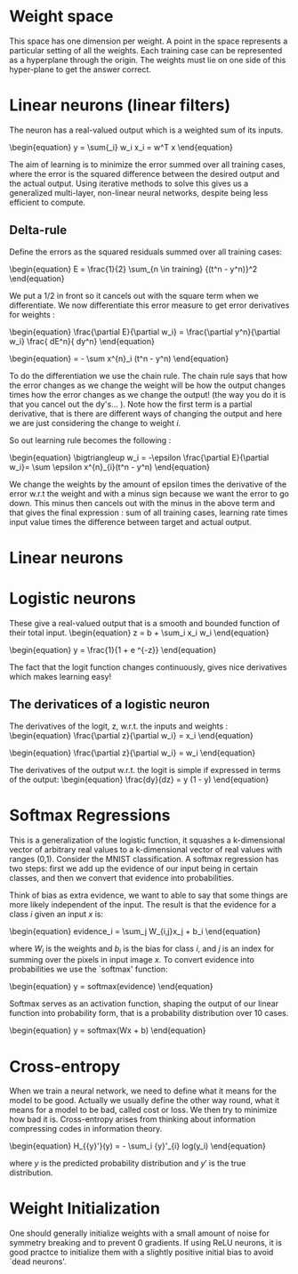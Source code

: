 # Weight space
This space has one dimension per weight. A point in the space represents a particular setting of all the weights. Each training case can be represented as a hyperplane through the origin. The weights must lie on one side of this hyper-plane to get the answer correct.

# Linear neurons (linear filters)
The neuron has a real-valued output which is a weighted sum of its inputs. 

\begin{equation}
y = \sum{_i} w_i x_i = w^T x
\end{equation}

The aim of learning is to minimize the error summed over all training cases, where the error is the squared difference between the desired output and the actual output. Using iterative methods to solve this gives us a generalized multi-layer, non-linear neural networks, despite being less efficient to compute.

## Delta-rule
Define the errors as the squared residuals summed over all training cases:

\begin{equation}
E = \frac{1}{2} \sum_{n \in training} {(t^n - y^n)}^2
\end{equation}

We put a 1/2 in front so it cancels out with the square term when we differentiate.
We now differentiate this error measure to get error derivatives for weights :

\begin{equation}
\frac{\partial E}{\partial w_i} = \frac{\partial y^n}{\partial w_i} \frac{ dE^n}{ dy^n}
\end{equation}

\begin{equation}
= - \sum x^{n}_i (t^n - y^n)
\end{equation}

To do the differentiation we use the chain rule. The chain rule says that how the error changes as we change the weight will be how the output changes times how the error changes as we change the output! (the way you do it is that you cancel out the dy's... ). Note how the first term is a partial derivative, that is there are different ways of changing the output and here we are just considering the change to weight $i$.

So out learning rule becomes the following :

\begin{equation}
\bigtriangleup w_i = -\epsilon \frac{\partial E}{\partial w_i}= \sum \epsilon x^{n}_{i}(t^n - y^n)
\end{equation}

We change the weights by the amount of epsilon times the derivative of the error w.r.t the weight and with a minus sign because we want the error to go down. This minus then cancels out with the minus in the above term and that gives the final expression : sum of all training cases, learning rate times input value times the difference between target and actual output.

# Linear neurons

# Logistic neurons
These give a real-valued output that is a smooth and bounded function of their total input.
\begin{equation}
z = b + \sum_i x_i w_i
\end{equation}

\begin{equation}
 y = \frac{1}{1 + e ^{-z}}
\end{equation}

The fact that the logit function changes continuously, gives nice derivatives which makes learning easy!

## The derivatices of a logistic neuron
The derivatives of the logit, z, w.r.t. the inputs and weights :
\begin{equation}
\frac{\partial z}{\partial w_i} = x_i
\end{equation}

\begin{equation}
\frac{\partial z}{\partial w_i} = w_i
\end{equation}

The derivatives of the output w.r.t. the logit is simple if expressed in terms of the output:
\begin{equation}
\frac{dy}{dz} = y (1 - y)
\end{equation}


# Softmax Regressions
This is a generalization of the logistic function, it squashes a k-dimensional vector of arbitrary real values to a k-dimensional vector of real values with ranges (0,1).
Consider the MNIST classification. A softmax regression has two steps: first we add up the evidence of our input being in certain classes, and then we convert that evidence into probabilities.

Think of bias as extra evidence, we want to able to say that some things are more likely independent of the input. The result is that the evidence for a class $i$ given an input $x$ is:

\begin{equation} 
evidence_i = \sum_j W_{i,j}x_j + b_i
\end{equation}

where $W_i$ is the weights and $b_i$ is the bias for class $i$, and $j$ is an index for summing over the pixels in input image $x$. To convert evidence into probabilities we use the `softmax' function:

\begin{equation} 
y = softmax(evidence)
\end{equation}

Softmax serves as an activation function, shaping the output of our linear function into probability form, that is a probability distribution over 10 cases.

\begin{equation} 
y = softmax(Wx + b)
\end{equation}

# Cross-entropy
When we train a neural network, we need to define what it means for the model to be good. Actually we usually define the other way round, what it means for a model to be bad, called cost or loss. We then try to minimize how bad it is.
Cross-entropy arises from thinking about information compressing codes in information theory.


\begin{equation} 
H_{{y}'}(y) = - \sum_i {y}'_{i} log(y_i)
\end{equation}

where $y$ is the predicted probability distribution and ${y}'$ is the true distribution.


# Weight Initialization
One should generally initialize weights with a small amount of noise for symmetry breaking and to prevent 0 gradients.
If using ReLU neurons, it is good practce to initialize them with a slightly positive initial bias to avoid `dead neurons'.










